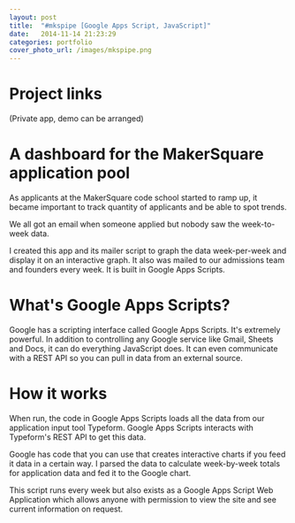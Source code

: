 ```yaml
---
layout: post
title:  "#mkspipe [Google Apps Script, JavaScript]"
date:   2014-11-14 21:23:29
categories: portfolio
cover_photo_url: /images/mkspipe.png
---
```


# Project links

(Private app, demo can be arranged)

# A dashboard for the MakerSquare application pool

As applicants at the MakerSquare code school started to ramp up, it became important to track quantity of applicants and be able to spot trends.

We all got an email when someone applied but nobody saw the week-to-week data.

I created this app and its mailer script to graph the data week-per-week and display it on an interactive graph. It also was mailed to our admissions team and founders every week. It is built in Google Apps Scripts.


# What's Google Apps Scripts?

Google has a scripting interface called Google Apps Scripts. It's extremely powerful. In addition to controlling any Google service like Gmail, Sheets and Docs, it can do everything JavaScript does. It can even communicate with a REST API so you can pull in data from an external source.

# How it works

When run, the code in Google Apps Scripts loads all the data from our application input tool Typeform. Google Apps Scripts interacts with Typeform's REST API to get this data.

Google has code that you can use that creates interactive charts if you feed it data in a certain way. I parsed the data to calculate week-by-week totals for application data and fed it to the Google chart.

This script runs every week but also exists as a Google Apps Script Web Application which allows anyone with permission to view the site and see current information on request.